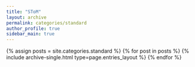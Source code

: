 ```yaml
---
title: "SToM"
layout: archive
permalink: categories/standard
author_profile: true
sidebar_main: true
---
```



{% assign posts = site.categories.standard %}
{% for post in posts %} {% include archive-single.html type=page.entries_layout %} {% endfor %}
